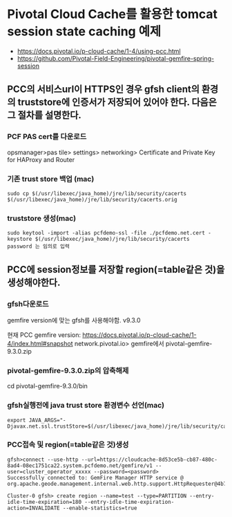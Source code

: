 # Pivotal Cloud Cache를 활용한 tomcat session state caching 예제

* https://docs.pivotal.io/p-cloud-cache/1-4/using-pcc.html
* https://github.com/Pivotal-Field-Engineering/pivotal-gemfire-spring-session

## PCC의 서비스url이 HTTPS인 경우 gfsh client의 환경의 truststore에 인증서가 저장되어 있어야 한다. 다음은 그 절차를 설명한다.

### PCF PAS cert를 다운로드

opsmanager>pas tile> settings> networking>  Certificate and Private Key for HAProxy and Router

### 기존 trust store 백업 (mac)
~~~
sudo cp $(/usr/libexec/java_home)/jre/lib/security/cacerts $(/usr/libexec/java_home)/jre/lib/security/cacerts.orig
~~~

### truststore 생성(mac)
~~~
sudo keytool -import -alias pcfdemo-ssl -file ./pcfdemo.net.cert -keystore $(/usr/libexec/java_home)/jre/lib/security/cacerts
password 는 임의로 입력
~~~



## PCC에 session정보를 저장할 region(=table같은 것)을 생성해야한다.

### gfsh다운로드
gemfire version에 맞는 gfsh를 사용해야함. v9.3.0

현재 PCC gemfire version: https://docs.pivotal.io/p-cloud-cache/1-4/index.html#snapshot
network.pivotal.io> gemfire에서 pivotal-gemfire-9.3.0.zip

###  pivotal-gemfire-9.3.0.zip의 압축해제
cd pivotal-gemfire-9.3.0/bin

### gfsh실행전에 java trust store 환경변수 선언(mac)
~~~
export JAVA_ARGS="-Djavax.net.ssl.trustStore=$(/usr/libexec/java_home)/jre/lib/security/cacerts”
~~~

### PCC접속 및 region(=table같은 것)생성
~~~
gfsh>connect --use-http --url=https://cloudcache-8d53ce5b-cb87-480c-8ad4-08ec1751ca22.system.pcfdemo.net/gemfire/v1 --user=cluster_operator_xxxxx --password=<password>
Successfully connected to: GemFire Manager HTTP service @ org.apache.geode.management.internal.web.http.support.HttpRequester@4b760141

Cluster-0 gfsh> create region --name=test --type=PARTITION --entry-idle-time-expiration=180 --entry-idle-time-expiration-action=INVALIDATE --enable-statistics=true

~~~
